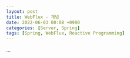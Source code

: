 ```yaml
---
layout: post
title: WebFlux - 개념
date: 2022-06-03 00:08 +0900
categories: [Server, Spring]
tags: [Spring, WebFlux, Reactive Programming]
---
```




...
